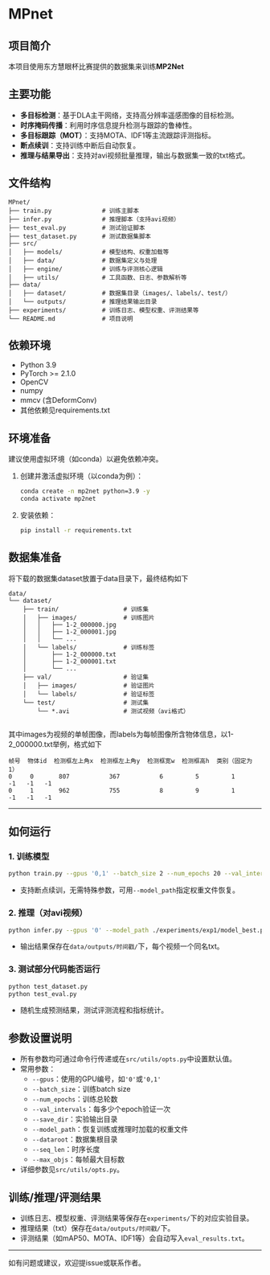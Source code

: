 # MPnet

## 项目简介

本项目使用东方慧眼杯比赛提供的数据集来训练**MP2Net**

## 主要功能
- **多目标检测**：基于DLA主干网络，支持高分辨率遥感图像的目标检测。
- **时序掩码传播**：利用时序信息提升检测与跟踪的鲁棒性。
- **多目标跟踪（MOT）**：支持MOTA、IDF1等主流跟踪评测指标。
- **断点续训**：支持训练中断后自动恢复。
- **推理与结果导出**：支持对avi视频批量推理，输出与数据集一致的txt格式。

## 文件结构
```
MPnet/
├── train.py              # 训练主脚本
├── infer.py              # 推理脚本（支持avi视频）
├── test_eval.py          # 测试验证脚本
├── test_dataset.py       # 测试数据集脚本
├── src/
│   ├── models/           # 模型结构、权重加载等
│   ├── data/             # 数据集定义与处理
│   ├── engine/           # 训练与评测核心逻辑
│   ├── utils/            # 工具函数、日志、参数解析等
├── data/
│   ├── dataset/          # 数据集目录（images/、labels/、test/）
│   └── outputs/          # 推理结果输出目录
├── experiments/          # 训练日志、模型权重、评测结果等
└── README.md             # 项目说明
```

## 依赖环境
- Python 3.9
- PyTorch >= 2.1.0
- OpenCV
- numpy
- mmcv (含DeformConv)
- 其他依赖见requirements.txt

## 环境准备

建议使用虚拟环境（如conda）以避免依赖冲突。

1. 创建并激活虚拟环境（以conda为例）：
   ```bash
   conda create -n mp2net python=3.9 -y
   conda activate mp2net
   ```
2. 安装依赖：
   ```bash
   pip install -r requirements.txt
   ```

## 数据集准备

将下载的数据集dataset放置于data目录下，最终结构如下
```
data/
└── dataset/
    ├── train/                  # 训练集
    │   ├── images/             # 训练图片
    │   │   ├── 1-2_000000.jpg
    │   │   ├── 1-2_000001.jpg
    │   │   └── ... 
    │   └── labels/             # 训练标签
    │       ├── 1-2_000000.txt
    │       ├── 1-2_000001.txt
    │       └── ...
    ├── val/                    # 验证集
    │   ├── images/             # 验证图片
    │   └── labels/             # 验证标签
    └── test/                   # 测试集
        └── *.avi               # 测试视频（avi格式）
  
```
其中images为视频的单帧图像，而labels为每帧图像所含物体信息，以1-2_000000.txt举例，格式如下
```
帧号  物体id  检测框左上角x  检测框左上角y  检测框宽w  检测框高h  类别（固定为1）  
0     0       807           367           6         5         1         -1   -1   -1
0     1       962           755           8         9         1         -1   -1   -1
```



---

## 如何运行

### 1. 训练模型
```bash
python train.py --gpus '0,1' --batch_size 2 --num_epochs 20 --val_intervals 2 
```
- 支持断点续训，无需特殊参数，可用`--model_path`指定权重文件恢复。

### 2. 推理（对avi视频）
```bash
python infer.py --gpus '0' --model_path ./experiments/exp1/model_best.pth --dataroot ./data/dataset
```
- 输出结果保存在`data/outputs/时间戳/`下，每个视频一个同名txt。

### 3. 测试部分代码能否运行
```bash
python test_dataset.py
python test_eval.py 
```
- 随机生成预测结果，测试评测流程和指标统计。

## 参数设置说明
- 所有参数均可通过命令行传递或在`src/utils/opts.py`中设置默认值。
- 常用参数：
  - `--gpus`：使用的GPU编号，如`'0'`或`'0,1'`
  - `--batch_size`：训练batch size
  - `--num_epochs`：训练总轮数
  - `--val_intervals`：每多少个epoch验证一次
  - `--save_dir`：实验输出目录
  - `--model_path`：恢复训练或推理时加载的权重文件
  - `--dataroot`：数据集根目录
  - `--seq_len`：时序长度
  - `--max_objs`：每帧最大目标数
- 详细参数见`src/utils/opts.py`。

## 训练/推理/评测结果
- 训练日志、模型权重、评测结果等保存在`experiments/`下的对应实验目录。
- 推理结果（txt）保存在`data/outputs/时间戳/`下。
- 评测结果（如mAP50、MOTA、IDF1等）会自动写入`eval_results.txt`。

---

如有问题或建议，欢迎提issue或联系作者。
